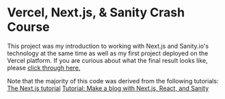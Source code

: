 # Vercel, Next.js, & Sanity Crash Course
This project was my introduction to working with Next.js and Sanity.io's technology
at the same time as well as my first project deployed on the Vercel platform. If you are
curious about what the final result looks like, please [click through here.](https://nextjs-vercel-crash-course.vercel.app/)

Note that the majority of this code was derived from the following tutorials:
[The Next.js tutorial](https://nextjs.org/learn/basics/create-nextjs-app)
[Tutorial: Make a blog with Next.js, React, and Sanity](https://www.sanity.io/blog/build-your-own-blog-with-sanity-and-next-js#9e1fb1526b04)
